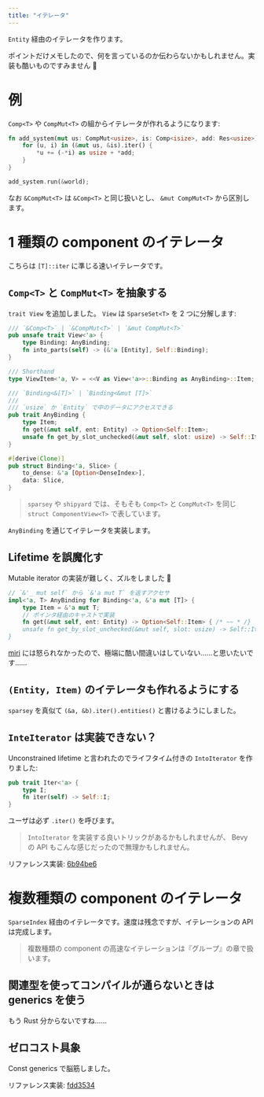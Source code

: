 ```yaml
---
title: "イテレータ"
---
```


`Entity` 経由のイテレータを作ります。

ポイントだけメモしたので、何を言っているのか伝わらないかもしれません。実装も酷いものですみません 🙇

# 例

`Comp<T>` や `CompMut<T>` の組からイテレータが作れるようになります:

```rust
fn add_system(mut us: CompMut<usize>, is: Comp<isize>, add: Res<usize>) {
    for (u, i) in (&mut us, &is).iter() {
        *u += (-*i) as usize + *add;
    }
}

add_system.run(&world);
```

なお `&CompMut<T>` は `&Comp<T>` と同じ扱いとし、 `&mut CompMut<T>` から区別します。

# 1 種類の component のイテレータ

こちらは `[T]::iter` に準じる速いイテレータです。

## `Comp<T>` と `CompMut<T>` を抽象する

`trait View` を追加しました。 `View` は `SparseSet<T>` を 2 つに分解します:

```rust
/// `&Comp<T>` | `&CompMut<T>` | `&mut CompMut<T>`
pub unsafe trait View<'a> {
    type Binding: AnyBinding;
    fn into_parts(self) -> (&'a [Entity], Self::Binding);
}

/// Shorthand
type ViewItem<'a, V> = <<V as View<'a>>::Binding as AnyBinding>::Item;

/// `Binding<&[T]>` | `Binding<&mut [T]>`
///
/// `usize` か `Entity` で中のデータにアクセスできる
pub trait AnyBinding {
    type Item;
    fn get(&mut self, ent: Entity) -> Option<Self::Item>;
    unsafe fn get_by_slot_unchecked(&mut self, slot: usize) -> Self::Item;
}

#[derive(Clone)]
pub struct Binding<'a, Slice> {
    to_dense: &'a [Option<DenseIndex>],
    data: Slice,
}
```

> `sparsey` や `shipyard` では、そもそも `Comp<T>` と `CompMut<T>` を同じ `struct ComponentView<T>` で表しています。

`AnyBinding` を通じてイテレータを実装します。

## Lifetime を誤魔化す

Mutable iterator の実装が難しく、ズルをしました 🙇

```rust
// `&'_ mut self` から `&'a mut T` を返すアクセサ
impl<'a, T> AnyBinding for Binding<'a, &'a mut [T]> {
    type Item = &'a mut T;
    // ポインタ経由のキャストで実装
    fn get(&mut self, ent: Entity) -> Option<Self::Item> { /* ~~ * /}
    unsafe fn get_by_slot_unchecked(&mut self, slot: usize) -> Self::Item { /* ~~ * /}
}
```

[miri] には怒られなかったので、極端に酷い間違いはしていない……と思いたいです……

[miri]: https://github.com/rust-lang/miri

## `(Entity, Item)` のイテレータも作れるようにする

`sparsey` を真似て `(&a, &b).iter().entities()` と書けるようにしました。

## `InteIterator` は実装できない？

Unconstrained lifetime と言われたのでライフタイム付きの `IntoIterator` を作りました:

```rust
pub trait Iter<'a> {
    type I;
    fn iter(self) -> Self::I;
}
```

ユーザは必ず `.iter()` を呼びます。

> `IntoIterator` を実装する良いトリックがあるかもしれませんが、 Bevy の API もこんな感じだったので無理かもしれません。

リファレンス実装: [6b94be6](https://github.com/toyboot4e/toecs/commit/6b94be632116360120b17191d9858f8a18c2daf1)

# 複数種類の component のイテレータ

`SparseIndex` 経由のイテレータです。速度は残念ですが、イテレーションの API は完成します。

> 複数種類の component の高速なイテレーションは『グループ』の章で扱います。

## 関連型を使ってコンパイルが通らないときは generics を使う

もう Rust 分からないですね……

## ゼロコスト具象

Const generics で脳筋しました。

リファレンス実装: [fdd3534](https://github.com/toyboot4e/toecs/commit/fdd3534bd1013036e481c9c6459b5b1ef41d915b)

